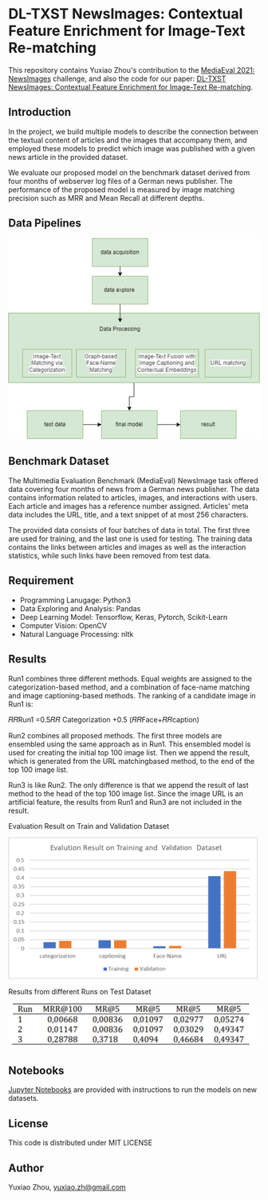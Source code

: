 # DL-TXST NewsImages: Contextual Feature Enrichment for Image-Text Re-matching

This repository contains Yuxiao Zhou's contribution to the [MediaEval 2021: NewsImages](https://multimediaeval.github.io/editions/2021/tasks/newsimages/) challenge, and also the code for our paper: [DL-TXST NewsImages: Contextual Feature Enrichment for Image-Text Re-matching](https://2021.multimediaeval.com/paper49.pdf).

## Introduction

In the project, we build multiple models to describe the connection between the textual content of articles and the images that accompany them, and employed these models to predict which image was published with a given news article in the provided dataset.

We evaluate our proposed model on the benchmark dataset derived from four months of webserver log files of a German  news publisher. The performance of the proposed model is  measured by image matching precision such as MRR and Mean Recall at different depths.

## Data Pipelines

![Data Pipeline](https://github.com/minazhou2020/NewsImage/blob/main/img/FinalProjectDiagram.png)

## Benchmark Dataset

The Multimedia Evaluation Benchmark (MediaEval) NewsImage task offered data covering four months of news from a German news publisher. The data contains information related to articles, images, and interactions with users. Each article and images has a reference number assigned. Articles’ meta data includes the URL, title, and a text snippet of at most 256 characters. 

The provided data consists of four batches of data in total. The first three are used for training, and the last one is used for testing. The training data contains the links between articles and images as well as the interaction statistics, while such links have been removed from test data.

## Requirement

* Programming Lanugage: Python3
* Data Exploring and Analysis: Pandas
* Deep Learning Model: Tensorflow, Keras, Pytorch, Scikit-Learn
* Computer Vision: OpenCV
* Natural Language Processing: nltk

## Results

Run1 combines three different methods. Equal weights are assigned to the categorization-based method, and a combination of face-name matching and image captioning-based methods. The ranking of a candidate image in Run1 is: 

𝑅𝑅Run1 =0.5𝑅𝑅 Categorization +0.5 (𝑅𝑅Face+𝑅𝑅caption) 

Run2 combines all proposed methods. The first three models are ensembled using the same approach as in Run1. This ensembled model is used for creating the initial top 100 image list. Then we append the result, which is generated from the URL matchingbased method, to the end of the top 100 image list. 

Run3 is like Run2. The only difference is that we append the result of last method to the head of the top 100 image list. Since the image URL is an artificial feature, the results from Run1 and Run3 are not included in the result. 

Evaluation Result on Train and Validation Dataset

<img src="https://github.com/minazhou2020/NewsImage/blob/main/img/result.png" alt="Results from different Runs on Test Dataset" width="500"/>

Results from different Runs on Test Dataset 

<img src="https://github.com/minazhou2020/NewsImage/blob/main/img/result_1.png" alt="Results from different Runs on Test Dataset" width="500"/>

## Notebooks

 [Jupyter Notebooks](https://github.com/aarcosg/traffic-sign-detection/blob/master/Run_models_on_new_images.ipynb) are provided with instructions to run the models on new datasets.

## License

This code is distributed under MIT LICENSE

## Author

Yuxiao Zhou, [yuxiao.zh@gmail.com](mailto:yuxiao.zh@gmail.com)